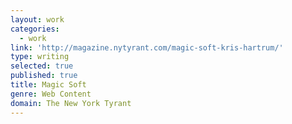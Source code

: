 ```yaml
---
layout: work
categories:
  - work
link: 'http://magazine.nytyrant.com/magic-soft-kris-hartrum/'
type: writing
selected: true
published: true
title: Magic Soft
genre: Web Content
domain: The New York Tyrant
---
```

